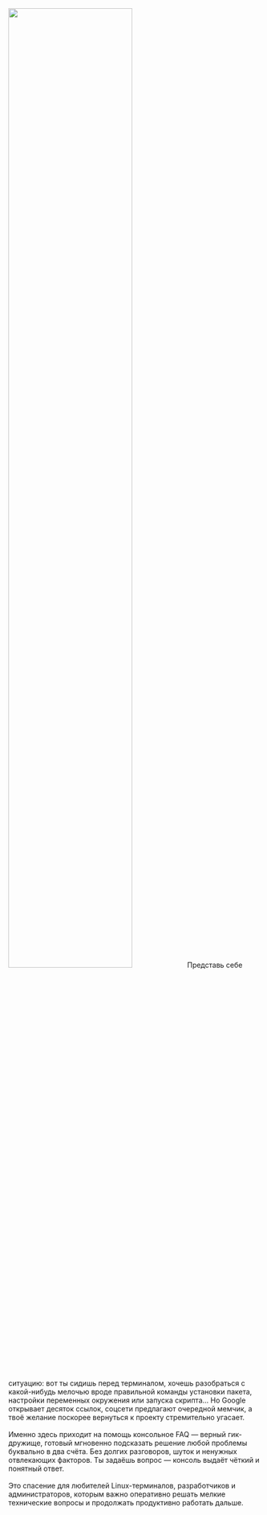 <img src="https://images.steamusercontent.com/ugc/1834656964206204669/AFBD9AC7823BF5E0DFEE9904A5FAAE3E864D93E6/?imw=512&amp;imh=512&amp;ima=fit&amp;impolicy=Letterbox&amp;imcolor=%23000000&amp;letterbox=true" width="70%" />
Представь себе ситуацию: вот ты сидишь перед терминалом, хочешь разобраться с какой-нибудь мелочью вроде правильной команды установки пакета, настройки переменных окружения или запуска скрипта… Но Google открывает десяток ссылок, соцсети предлагают очередной мемчик, а твоё желание поскорее вернуться к проекту стремительно угасает.
<br><br>
Именно здесь приходит на помощь консольное FAQ — верный гик-дружище, готовый мгновенно подсказать решение любой проблемы буквально в два счёта. Без долгих разговоров, шуток и ненужных отвлекающих факторов. Ты задаёшь вопрос — консоль выдаёт чёткий и понятный ответ.
<br><br>
Это спасение для любителей Linux-терминалов, разработчиков и администраторов, которым важно оперативно решать мелкие технические вопросы и продолжать продуктивно работать дальше.
